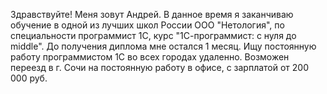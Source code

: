 Здравствуйте! Меня зовут Андрей. В данное время я заканчиваю обучение в одной из лучших школ России ООО "Нетология", по специальности программист 1С, курс "1С-программист: с нуля до middle". До получения диплома мне остался 1 месяц. 
Ищу постоянную работу программистом 1С во всех городах удаленно. Возможен переезд в г. Сочи на постоянную работу в офисе, с зарплатой от 200 000 руб.
